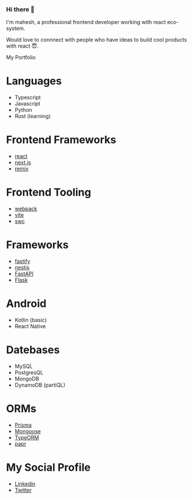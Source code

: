 ### Hi there 👋

<!--
**b4s36t4/b4s36t4** is a ✨ _special_ ✨ repository because its `README.md` (this file) appears on your GitHub profile.

Here are some ideas to get you started:

- 🔭 I’m currently working on ...
- 🌱 I’m currently learning ...
- 👯 I’m looking to collaborate on ...
- 🤔 I’m looking for help with ...
- 💬 Ask me about ...
- 📫 How to reach me: ...
- 😄 Pronouns: ...
- ⚡ Fun fact: ...
-->

I'm mahesh, a professional frontend developer working with react eco-system.

Would love to connnect with people who have ideas to build cool products with react 😇.

My Portfolio

# Languages

* Typescript
* Javascript
* Python
* Rust (learning)

# Frontend Frameworks
* [react](https://github.com/facebook/react)
* [next.js](https://github.com/vercel/next.js)
* [remix](https://github.com/remix-run/remix)

# Frontend Tooling

* [webpack](https://github.com/webpack/webpack)
* [vite](https://github.com/vitejs/vite)
* [swc](https://github.com/swc-project/swc)

# Frameworks

* [fastify](https://github.com/fastify/fastify)
* [nestjs](https://github.com/nestjs/nest)
* [FastAPI](https://github.com/tiangolo/fastapi)
* [Flask](#)

# Android

* Kotlin (basic)
* React Native

# Datebases

* MySQL
* PostgresQL
* MongoDB
* DynamoDB (partiQL)

# ORMs

* [Prisma](https://github.com/prisma/prisma)
* [Mongoose](https://github.com/Automattic/mongoose)
* [TypeORM](https://github.com/typeorm/typeorm)
* [papr](https://github.com/plexinc/papr)

# My Social Profile

* [Linkedin](https://linkedin.com/in/maheshvagicherla)
* [Twitter](https://twitter.com/b4s36t4)

